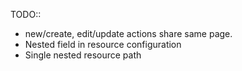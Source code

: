 TODO::

* new/create, edit/update actions share same page.
* Nested field in resource configuration
* Single nested resource path